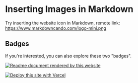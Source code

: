 # Inserting Images in Markdown

Try inserting the website icon in Markdown, remote link: https://www.markdowncando.com/logo-mini.png

>

## Badges

If you're interested, you can also explore these two "badges".

[![Readme document rendered by this website](https://img.shields.io/badge/中文-读我-blue?style=for-the-badge)](/zh/readme.md)

[![Deploy this site with Vercel](https://vercel.com/button)](https://vercel.com/import/project?template=https://github.com/gantrol/markdown-can-do)
